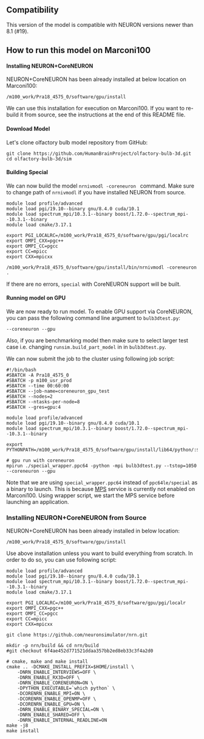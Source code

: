 ## Compatibility
This version of the model is compatible with NEURON versions newer than 8.1 (#19).

## How to run this model on Marconi100

#### Installing NEURON+CoreNEURON

NEURON+CoreNEURON has been already installed at below location on Marconi100:

```
/m100_work/Pra18_4575_0/software/gpu/install
```

We can use this installation for execution on Marconi100. If you want to re-build it from source, see the instructions at the end of this README file.

#### Download Model

Let's clone olfactory bulb model repository from GitHub:

```
git clone https://github.com/HumanBrainProject/olfactory-bulb-3d.git
cd olfactory-bulb-3d/sim
```

#### Building Special

We can now build the model `nrnivmodl -coreneuron ` command. Make sure to change path of `nrnivmodl` if you have installed NEURON from source.

```
module load profile/advanced
module load pgi/19.10--binary gnu/8.4.0 cuda/10.1
module load spectrum_mpi/10.3.1--binary boost/1.72.0--spectrum_mpi--10.3.1--binary
module load cmake/3.17.1

export PGI_LOCALRC=/m100_work/Pra18_4575_0/software/gpu/pgi/localrc
export OMPI_CXX=pgc++
export OMPI_CC=pgcc
export CC=mpicc
export CXX=mpicxx

/m100_work/Pra18_4575_0/software/gpu/install/bin/nrnivmodl -coreneuron .
```

If there are no errors, `special` with CoreNEURON support will be built.

#### Running model on GPU

We are now ready to run model. To enable GPU support via CoreNEURON, you can pass the following command line argument to `bulb3dtest.py`:

```
--coreneuron --gpu
```

Also, if you are benchmarking model then make sure to select larger test case i.e. changing `runsim.build_part_model` in in `bulb3dtest.py`.

We can now submit the job to the cluster using following job script:

```
#!/bin/bash
#SBATCH -A Pra18_4575_0
#SBATCH -p m100_usr_prod
#SBATCH --time 00:60:00
#SBATCH --job-name=coreneuron_gpu_test
#SBATCH --nodes=2
#SBATCH --ntasks-per-node=8
#SBATCH --gres=gpu:4

module load profile/advanced
module load pgi/19.10--binary gnu/8.4.0 cuda/10.1
module load spectrum_mpi/10.3.1--binary boost/1.72.0--spectrum_mpi--10.3.1--binary

export PYTHONPATH=/m100_work/Pra18_4575_0/software/gpu/install/lib64/python/:$PYTHONPATH

# gpu run with coreneuron
mpirun ./special_wrapper.ppc64 -python -mpi bulb3dtest.py --tstop=1050 --coreneuron --gpu
```

Note that we are using `special_wrapper.ppc64` instead of `ppc64le/special` as a binary to launch. This is because [MPS](https://docs.nvidia.com/deploy/pdf/CUDA_Multi_Process_Service_Overview.pdf) service is currently not enabled on Marconi100. Using wrapper script, we start the MPS service before launching an application.


### Installing NEURON+CoreNEURON from Source

NEURON+CoreNEURON has been already installed in below location:

```
/m100_work/Pra18_4575_0/software/gpu/install
```

Use above installation unless you want to build everything from scratch. In order to do so, you can use following script:

```
module load profile/advanced
module load pgi/19.10--binary gnu/8.4.0 cuda/10.1
module load spectrum_mpi/10.3.1--binary boost/1.72.0--spectrum_mpi--10.3.1--binary
module load cmake/3.17.1

export PGI_LOCALRC=/m100_work/Pra18_4575_0/software/gpu/pgi/localr
export OMPI_CXX=pgc++
export OMPI_CC=pgcc
export CC=mpicc
export CXX=mpicxx

git clone https://github.com/neuronsimulator/nrn.git

mkdir -p nrn/build && cd nrn/build
#git checkout 6f4ae452d771521ddaa357bb2ed8eb33c3f4a2d0

# cmake, make and make install
cmake .. -DCMAKE_INSTALL_PREFIX=$HOME/install \
	-DNRN_ENABLE_INTERVIEWS=OFF \
	-DNRN_ENABLE_RX3D=OFF \
	-DNRN_ENABLE_CORENEURON=ON \
	-DPYTHON_EXECUTABLE=`which python` \
	-DCORENRN_ENABLE_MPI=ON \
	-DCORENRN_ENABLE_OPENMP=OFF \
	-DCORENRN_ENABLE_GPU=ON \
	-DNRN_ENABLE_BINARY_SPECIAL=ON \
	-DNRN_ENABLE_SHARED=OFF \
	-DNRN_ENABLE_INTERNAL_READLINE=ON
make -j8
make install
```
